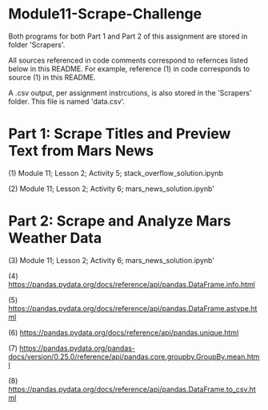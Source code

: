 # Module11-Scrape-Challenge

Both programs for both Part 1 and Part 2 of this assignment are stored in folder 'Scrapers'.

All sources referenced in code comments correspond to refernces listed below in this README. For example, reference (1) in code corresponds to source (1) in this README.

A .csv output, per assignment instrcutions, is also stored in the 'Scrapers' folder. This file is named 'data.csv'.

# Part 1: Scrape Titles and Preview Text from Mars News
(1) Module 11; Lesson 2; Activity 5; stack_overflow_solution.ipynb

(2) Module 11; Lesson 2; Activity 6; mars_news_solution.ipynb'

# Part 2: Scrape and Analyze Mars Weather Data
(3) Module 11; Lesson 2; Activity 6; mars_news_solution.ipynb'

(4) https://pandas.pydata.org/docs/reference/api/pandas.DataFrame.info.html

(5) https://pandas.pydata.org/docs/reference/api/pandas.DataFrame.astype.html

(6) https://pandas.pydata.org/docs/reference/api/pandas.unique.html

(7) https://pandas.pydata.org/pandas-docs/version/0.25.0/reference/api/pandas.core.groupby.GroupBy.mean.html

(8) https://pandas.pydata.org/docs/reference/api/pandas.DataFrame.to_csv.html
